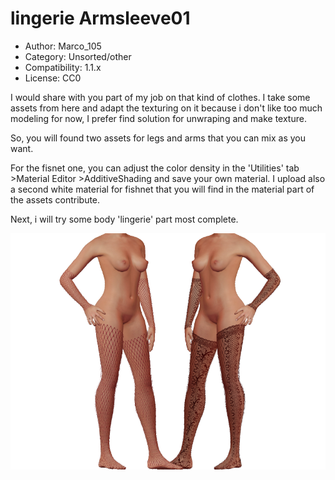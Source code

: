 # **lingerie** Armsleeve01

* Author: Marco_105
* Category: Unsorted/other
* Compatibility: 1.1.x
* License: CC0

I would share with you part of my job on that kind of clothes. I take some assets from here and adapt the texturing on it because i don't like too much modeling for now, I prefer find solution for unwraping and make texture.

So, you will found two assets for legs and arms that you can mix as you want.

For the fisnet one, you can adjust the color density in the 'Utilities' tab >Material Editor >AdditiveShading and save your own material.
I upload also a second white material for fishnet that you will find in the material part of the assets contribute.

Next, i will try some body 'lingerie' part most complete.

![Example](resille_img-0102.PNG)

